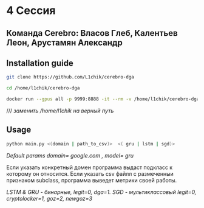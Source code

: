 # 4 Сессия
## Команда Cerebro: Власов Глеб, Калентьев Леон, Арустамян Александр

<!-- #region -->
## Installation guide
```sh
git clone https://github.com/L1chik/cerebro-dga
```

```sh
cd /home/l1chik/cerebro-dga
```

```sh
docker run --gpus all -p 9999:8888 -it --rm -v /home/l1chik/cerebro-dga:/app nvcr.io/nvidia/tensorflow:21.11-tf2-py3
```

/// *заменить /home/l1chik на верный путь*

## Usage
```sh
python main.py <(domain | path_to_csv)>  <( gru | lstm | sgd)> 
```

*Default params domain= google.com , model= gru*

Если указать конкретный домен программа выдаст подкласс к которому он относится.
Если указать csv файлл с размеченныи признаком subclass, программа выведет метрики своей работы. 

*LSTM & GRU - бинарные, legit=0, dga=1. SGD - мультиклассовый legit=0, cryptolocker=1, goz=2, newgoz=3*

<!-- #endregion -->
